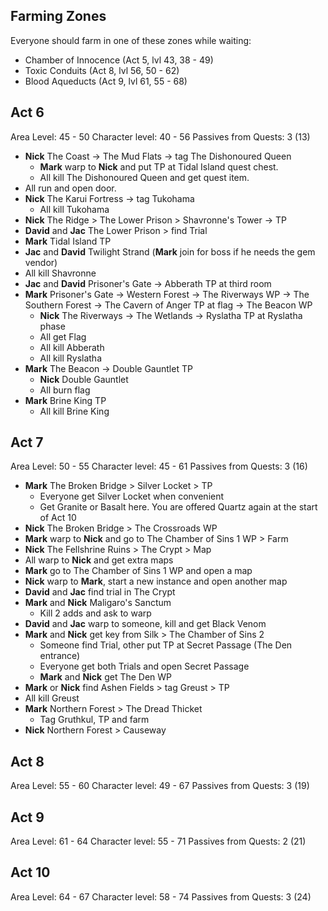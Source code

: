 ## Farming Zones

Everyone should farm in one of these zones while waiting:

- Chamber of Innocence (Act 5, lvl 43, 38 - 49)
- Toxic Conduits (Act 8, lvl 56, 50 - 62)
- Blood Aqueducts (Act 9, lvl 61, 55 - 68)

## Act 6

Area Level: 45 - 50
Character level: 40 - 56
Passives from Quests: 3 (13)

- **Nick** The Coast -> The Mud Flats -> tag The Dishonoured Queen
  - **Mark** warp to **Nick** and put TP at Tidal Island quest chest.
  - All kill The Dishonoured Queen and get quest item.
- All run and open door.
- **Nick** The Karui Fortress -> tag Tukohama
  - All kill Tukohama
- **Nick** The Ridge > The Lower Prison > Shavronne's Tower -> TP
- **David** and **Jac** The Lower Prison > find Trial
- **Mark** Tidal Island TP
- **Jac** and **David** Twilight Strand (**Mark** join for boss if he needs the gem vendor)
- All kill Shavronne
- **Jac** and **David** Prisoner's Gate -> Abberath TP at third room
- **Mark** Prisoner's Gate -> Western Forest -> The Riverways WP -> The Southern Forest -> The Cavern of Anger TP at flag -> The Beacon WP
  - **Nick** The Riverways -> The Wetlands -> Ryslatha TP at Ryslatha phase
  - All get Flag
  - All kill Abberath
  - All kill Ryslatha
- **Mark** The Beacon -> Double Gauntlet TP
  - **Nick** Double Gauntlet
  - All burn flag
- **Mark** Brine King TP
  - All kill Brine King

## Act 7

Area Level: 50 - 55
Character level: 45 - 61
Passives from Quests: 3 (16)

- **Mark** The Broken Bridge > Silver Locket > TP
  - Everyone get Silver Locket when convenient
  - Get Granite or Basalt here. You are offered Quartz again at the start of Act 10
- **Nick** The Broken Bridge > The Crossroads WP
- **Mark** warp to **Nick** and go to The Chamber of Sins 1 WP > Farm
- **Nick** The Fellshrine Ruins > The Crypt > Map
- All warp to **Nick** and get extra maps
- **Mark** go to The Chamber of Sins 1 WP and open a map
- **Nick** warp to **Mark**, start a new instance and open another map
- **David** and **Jac** find trial in The Crypt
- **Mark** and **Nick** Maligaro's Sanctum
  - Kill 2 adds and ask to warp
- **David** and **Jac** warp to someone, kill and get Black Venom
- **Mark** and **Nick** get key from Silk > The Chamber of Sins 2
  - Someone find Trial, other put TP at Secret Passage (The Den entrance)
  - Everyone get both Trials and open Secret Passage
  - **Mark** and **Nick** get The Den WP
- **Mark** or **Nick** find Ashen Fields > tag Greust > TP
- All kill Greust
- **Mark** Northern Forest > The Dread Thicket
  - Tag Gruthkul, TP and farm
- **Nick** Northern Forest > Causeway

## Act 8

Area Level: 55 - 60
Character level: 49 - 67
Passives from Quests: 3 (19)

## Act 9

Area Level: 61 - 64
Character level: 55 - 71
Passives from Quests: 2 (21)

## Act 10

Area Level: 64 - 67
Character level: 58 - 74
Passives from Quests: 3 (24)
